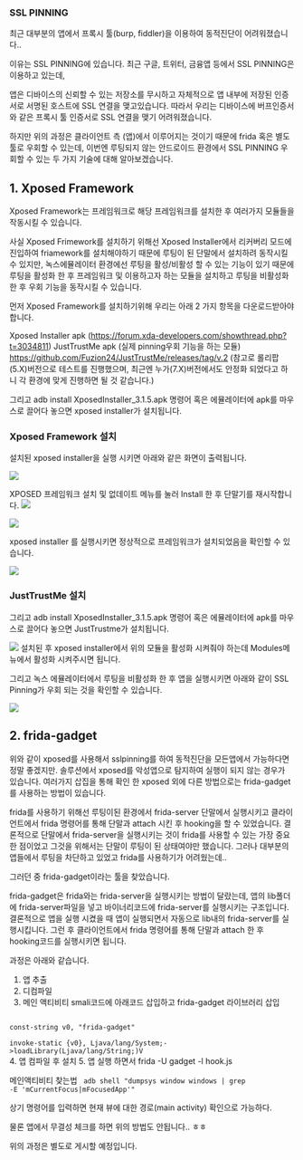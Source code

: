 ### SSL PINNING 
최근 대부분의 앱에서 프록시 툴(burp, fiddler)을 이용하여 동적진단이 어려워졌습니다..

이유는 SSL PINNING에 있습니다. 최근 구글, 트위터, 금융앱 등에서 SSL PINNING은 이용하고 있는데,

앱은 디바이스의 신뢰할 수 있는 저장소를 무시하고 자체적으로 앱 내부에 저장된 인증서로 서명된 호스트에 SSL 연결을 맺고있습니다. 따라서 우리는 디바이스에 버프인증서와 같은 프록시 툴 인증서로 SSL 연결을 맺기 어려워졌습니다.

하지만 위의 과정은 클라이언트 측 (앱)에서 이루어지는 것이기 때문에 frida 혹은 별도 툴로 우회할 수 있는데, 이번엔 루팅되지 않는 안드로이드 환경에서 SSL PINNING 우회할 수 있는 두 가지 기술에 대해 알아보겠습니다.

## 1. Xposed Framework
Xposed Framework는 프레임워크로 해당 프레임워크를 설치한 후 여러가지 모듈들을 작동시킬 수 있습니다.

사실 Xposed Frimework를 설치하기 위해선 Xposed Installer에서 리커버리 모드에 진입하여 friamework를 설치해야하기 때문에 루팅이 된 단말에서 설치하려 동작시킬 수 있지만, 녹스에뮬레이터 환경에선 루팅을 활성/비활성 할 수 있는 기능이 있기 때문에 루팅을 활성화 한 후 프레임워크 및 이용하고자 하는 모듈을 설치하고 루팅을 비활성화 한 후 우회 기능을 동작시킬 수 있습니다. 
  
먼저 Xposed Framework를 설치하기위해 우리는 아래 2 가지 항목을 다운로드받아야합니다.

Xposed Installer apk (https://forum.xda-developers.com/showthread.php?t=3034811)
JustTrustMe apk (실제 pinning우회 기능을 하는 모듈) https://github.com/Fuzion24/JustTrustMe/releases/tag/v.2
(참고로 롤리팝(5.X)버전으로 테스트를 진행했으며, 최근엔 누가(7.X)버전에서도 안정화 되었다고 하니 각 환경에 맞게 진행하면 될 것 같습니다.)


그리고 adb install XposedInstaller_3.1.5.apk 명령어 혹은 에뮬레이터에 apk를 마우스로 끌어다 놓으면 xposed installer가 설치됩니다.

### Xposed Framework 설치

설치된 xposed installer을 실행 시키면 아래와 같은 화면이 출력됩니다.

<img src="./before_xposed.png">

XPOSED 프레임워크 설치 및 없데이트 메뉴를 눌러 Install 한 후 단말기를 재시작합니다.
<img src="./xposed_install1.png">

<img src="./xposed_install2.png">

xposed installer 를 실행시키면 정상적으로 프레임워크가 설치되었음을 확인할 수 있습니다.

<img src="./xposed_install3.png">

### JustTrustMe 설치

그리고 adb install XposedInstaller_3.1.5.apk 명령어 혹은 에뮬레이터에 apk를 마우스로 끌어다 놓으면 JustTrustme가 설치됩니다.

<img src="./justtrustme.png">
설치된 후 xposed installer에서 위의 모듈을 활성화 시켜줘야 하는데 Modules메뉴에서 활성화 시켜주시면 됩니다.

그리고 녹스 에뮬레이터에서 루팅을 비활성화 한 후 앱을 실행시키면 아래와 같이 SSL Pinning가 우회 되는 것을 확인할 수 있습니다.

<img src="./pinningbypass1.PNG">

## 2. frida-gadget
위와 같이 xposed를 사용해서 sslpinning를 하여 동적진단을 모든앱에서 가능하다면 정말 좋겠지만.
솔루션에서 xposed를 악성앱으로 탐지하여 실행이 되지 않는 경우가 있습니다.
여러가지 삽집을 통해 확인 한 xposed 외에 다른 방법으로는 frida-gadget를 사용하는 방법이 있습니다.

frida를 사용하기 위해선 루팅이된 환경에서 frida-server 단말에서 실행시키고 클라이언트에서 frida 명령어를 통해 단말과 attach 시킨 후 hooking을 할 수 있었습니다.
결론적으로 단말에서 frida-server을 실행시키는 것이 frida를 사용할 수 있는 가장 중요한 점이었고 그것을 위해서는 단말이 루팅이 된 상태여야만 했습니다. 그러나 대부분의 앱들에서 루팅을 차단하고 있었고 frida를 사용하기가 어려웠는데..

그러던 중 frida-gadget이라는 툴을 찾았습니다.

frida-gadget은 frida와는 frida-server을 실행시키는 방법이 달랐는데,
앱의 lib폴더에 frida-server파일을 넣고 바이너리코드에 frida-server를 실행시키는 구조입니다.
결론적으로 앱을 실행 시켰을 때 앱이 실행되면서 자동으로 lib내의 frida-server를 실행시킵니다.
그런 후 클라이언트에서 frida 명령어를 통해 단말과 attach 한 후 hooking코드를 실행시키면 됩니다.

과정은 아래와 같습니다.

1. 앱 추출
2. 디컴파일
3. 메인 액티비티 smali코드에 아래코드 삽입하고 frida-gadget 라이브러리 삽입
<code>
const-string v0, "frida-gadget"
</code>
<code>
invoke-static {v0}, Ljava/lang/System;->loadLibrary(Ljava/lang/String;)V 
</code>
4. 앱 컴파일 후 설치
5. 앱 실행 하면서  frida -U gadget -l hook.js

메인액티비티 찾는법
<code>
adb shell "dumpsys window windows | grep -E 'mCurrentFocus|mFocusedApp'"
</code>

상기 명령어를 입력하면 현재 뷰에 대한 경로(main activity) 확인으로 가능하다.  

물론 앱에서 무결성 체크를 하면 위의 방법도 안됩니다.. ㅎㅎ

위의 과정은 별도로 게시할 예정입니다.

